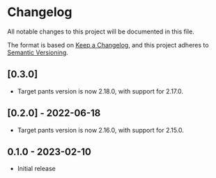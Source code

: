 # Changelog

All notable changes to this project will be documented in this file.

The format is based on [Keep a Changelog](https://keepachangelog.com/en/1.0.0/),
and this project adheres to [Semantic Versioning](https://semver.org/spec/v2.0.0.html).

## [0.3.0]

* Target pants version is now 2.18.0, with support for 2.17.0.

## [0.2.0] - 2022-06-18

* Target pants version is now 2.16.0, with support for 2.15.0.

## 0.1.0 - 2023-02-10

* Initial release
